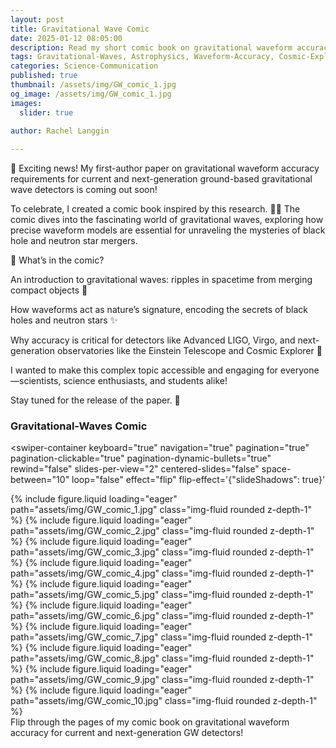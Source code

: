 ```yaml
---
layout: post
title: Gravitational Wave Comic
date: 2025-01-12 08:05:00
description: Read my short comic book on gravitational waveform accuracy for current and next-generation GW detectors here!
tags: Gravitational-Waves, Astrophysics, Waveform-Accuracy, Cosmic-Explorer, Einstein-Telescope
categories: Science-Communication
published: true
thumbnail: /assets/img/GW_comic_1.jpg
og_image: /assets/img/GW_comic_1.jpg
images:
  slider: true

author: Rachel Langgin
  
---
```


<style>
/* Custom Styles for Swiper Book Layout */
.swiper-container {
  max-width: 90%; /* Adjust the width to your preference */
  margin: auto; /* Center the Swiper on the page */
  box-shadow: 0px 4px 8px rgba(0, 0, 0, 0.1); /* Subtle shadow for a book-like effect */
}

.swiper-slide {
  background: white; /* White background for pages */
  padding: 10px; /* Add space around images */
  border-radius: 5px; /* Rounded corners for a polished look */
  box-shadow: 0px 2px 4px rgba(0, 0, 0, 0.1); /* Subtle shadow for each page */
}
</style>

🌌 Exciting news! My first-author paper on gravitational waveform accuracy requirements for current and next-generation ground-based gravitational wave detectors is coming out soon!

To celebrate, I created a comic book inspired by this research. 🎨📖 The comic dives into the fascinating world of gravitational waves, exploring how precise waveform models are essential for unraveling the mysteries of black hole and neutron star mergers.

📡 What’s in the comic?

An introduction to gravitational waves: ripples in spacetime from merging compact objects 🌌

How waveforms act as nature’s signature, encoding the secrets of black holes and neutron stars ✨

Why accuracy is critical for detectors like Advanced LIGO, Virgo, and next-generation observatories like the Einstein Telescope and Cosmic Explorer 🔭

I wanted to make this complex topic accessible and engaging for everyone—scientists, science enthusiasts, and students alike!

Stay tuned for the release of the paper. 🚀

### Gravitational-Waves Comic ### 
<!-- Comic Book Viewer -->
<swiper-container
  keyboard="true"
  navigation="true"
  pagination="true"
  pagination-clickable="true"
  pagination-dynamic-bullets="true"
  rewind="false"
  slides-per-view="2"
  centered-slides="false"
  space-between="10"
  loop="false"
  effect="flip"
  flip-effect='{"slideShadows": true}'
>
  <!-- Slides here -->
  <!-- Title Cover (Single Page) -->
  <swiper-slide>
    {% include figure.liquid loading="eager" path="assets/img/GW_comic_1.jpg" class="img-fluid rounded z-depth-1" %}
  </swiper-slide>

  <!-- Page Pair 2 & 3 -->
  <swiper-slide>
    {% include figure.liquid loading="eager" path="assets/img/GW_comic_2.jpg" class="img-fluid rounded z-depth-1" %}
  </swiper-slide>
  <swiper-slide>
    {% include figure.liquid loading="eager" path="assets/img/GW_comic_3.jpg" class="img-fluid rounded z-depth-1" %}
  </swiper-slide>

  <!-- Page Pair 4 & 5 -->
  <swiper-slide>
    {% include figure.liquid loading="eager" path="assets/img/GW_comic_4.jpg" class="img-fluid rounded z-depth-1" %}
  </swiper-slide>
  <swiper-slide>
    {% include figure.liquid loading="eager" path="assets/img/GW_comic_5.jpg" class="img-fluid rounded z-depth-1" %}
  </swiper-slide>

  <!-- Continue with the rest of the pages -->
  <swiper-slide>
    {% include figure.liquid loading="eager" path="assets/img/GW_comic_6.jpg" class="img-fluid rounded z-depth-1" %}
  </swiper-slide>
  <swiper-slide>
    {% include figure.liquid loading="eager" path="assets/img/GW_comic_7.jpg" class="img-fluid rounded z-depth-1" %}
  </swiper-slide>

  <swiper-slide>
    {% include figure.liquid loading="eager" path="assets/img/GW_comic_8.jpg" class="img-fluid rounded z-depth-1" %}
  </swiper-slide>
  <swiper-slide>
    {% include figure.liquid loading="eager" path="assets/img/GW_comic_9.jpg" class="img-fluid rounded z-depth-1" %}
  </swiper-slide>

  <!-- Last Page -->
  <swiper-slide>
    {% include figure.liquid loading="eager" path="assets/img/GW_comic_10.jpg" class="img-fluid rounded z-depth-1" %}
  </swiper-slide>
</swiper-container>
<div class="caption">
    Flip through the pages of my comic book on gravitational waveform accuracy for current and next-generation GW detectors!
</div>
